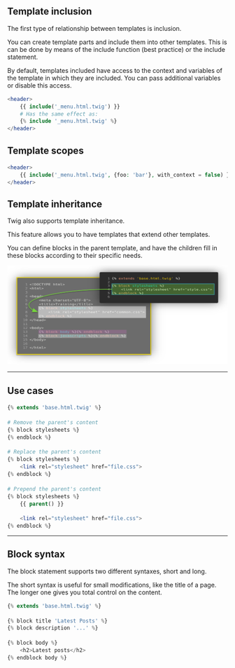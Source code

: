 ## Template inclusion

The first type of relationship between templates is inclusion.

You can create template parts and include them into other templates. This is can be done by means of the include function (best practice) or the include statement.

By default, templates included have access to the context and variables of the template in which they are included. You can pass additional variables or disable this access.

```php
<header>
    {{ include('_menu.html.twig') }}
    # Has the same effect as:
    {% include '_menu.html.twig' %}
</header>
```

## Template scopes

```php
<header>
    {{ include('_menu.html.twig', {foo: 'bar'}, with_context = false) }}
</header>
```

## Template inheritance

Twig also supports template inheritance.

This feature allows you to have templates that extend other templates.

You can define blocks in the parent template, and have the children fill in these blocks according to their specific needs.

![4.5.1](../assets/04-Twig/5-Template%20relationships/4.5.1.png)

---

## Use cases

```php
{% extends 'base.html.twig' %}

# Remove the parent's content
{% block stylesheets %}
{% endblock %}

# Replace the parent's content
{% block stylesheets %}
    <link rel="stylesheet" href="file.css">
{% endblock %}

# Prepend the parent's content
{% block stylesheets %}
    {{ parent() }}
    
    <link rel="stylesheet" href="file.css">
{% endblock %}
```

---

## Block syntax

The block statement supports two different syntaxes, short and long.

The short syntax is useful for small modifications, like the title of a page. The longer one gives you total control on the content.

```php
{% extends 'base.html.twig' %}

{% block title 'Latest Posts' %}
{% block description '...' %}

{% block body %}
    <h2>Latest posts</h2>
{% endblock body %}
```
